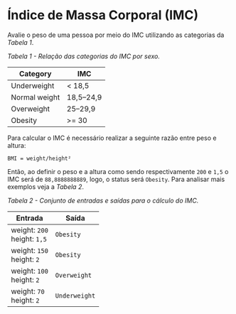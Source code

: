 # Índice de Massa Corporal (IMC)

Avalie o peso de uma pessoa por meio do IMC utilizando as categorias da _Tabela 1_.

_Tabela 1 - Relação das categorias do IMC por sexo._

| Category      | IMC       |
| ------------- | --------- |
| Underweight   | < 18,5    |
| Normal weight | 18,5–24,9 |
| Overweight    | 25–29,9   |
| Obesity       | >= 30     |

Para calcular o IMC é necessário realizar a seguinte razão entre peso e altura:

```
BMI = weight/height²
```

Então, ao definir o peso e a altura como sendo respectivamente `200` e `1,5` o IMC será de `88,8888888889`, logo, o status será `Obesity`. Para analisar mais exemplos veja a _Tabela 2_.

_Tabela 2 - Conjunto de entradas e saídas para o cálculo do IMC._

| Entrada                        | Saída         |
| ------------------------------ | ------------- |
| weight: `200`<br>height: `1,5` | `Obesity`     |
| weight: `150`<br>height: `2`   | `Obesity`     |
| weight: `100`<br>height: `2`   | `Overweight`  |
| weight: `70`<br>height: `2`    | `Underweight` |

